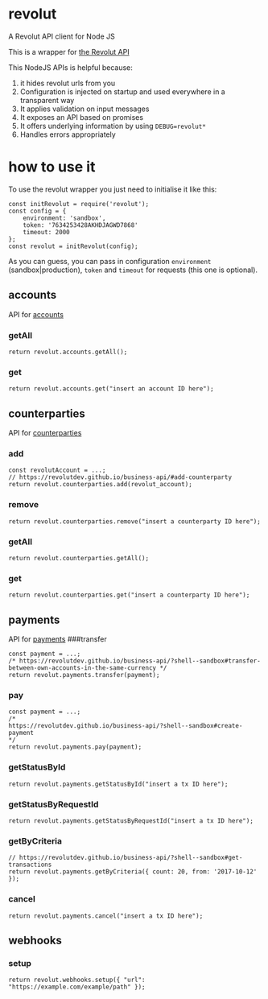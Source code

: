 # revolut
A Revolut API client for Node JS

This is a wrapper for [the Revolut API](https://revolutdev.github.io/business-api/#introduction)

This NodeJS APIs is helpful because:

1. it hides revolut urls from you 
2. Configuration is injected on startup and used everywhere in a transparent way
3. It applies validation on input messages
4. It exposes an API based on promises
5. It offers underlying information by using `DEBUG=revolut*`
6. Handles errors appropriately

# how to use it
To use the revolut wrapper you just need to initialise it like this:

```
const initRevolut = require('revolut');
const config = {
    environment: 'sandbox',
    token: '7634253428AKHDJAGWD7868' 
    timeout: 2000
};
const revolut = initRevolut(config);
```

As you can guess, you can pass in configuration `environment` (sandbox|production), `token` and `timeout` for requests (this one is optional).

## accounts
API for [accounts](https://revolutdev.github.io/business-api/?shell--sandbox#accounts)

### getAll
```
return revolut.accounts.getAll();
```

### get
```
return revolut.accounts.get("insert an account ID here");
```

## counterparties
API for [counterparties](https://revolutdev.github.io/business-api/?shell--sandbox#counterparties)

### add
```
const revolutAccount = ...; 
// https://revolutdev.github.io/business-api/#add-counterparty
return revolut.counterparties.add(revolut_account);
```

### remove
```
return revolut.counterparties.remove("insert a counterparty ID here");
```

### getAll
```
return revolut.counterparties.getAll();
```

### get
```
return revolut.counterparties.get("insert a counterparty ID here");
```

## payments
API for [payments](https://revolutdev.github.io/business-api/?shell--sandbox#payments)
###transfer
```
const payment = ...;
/* https://revolutdev.github.io/business-api/?shell--sandbox#transfer-between-own-accounts-in-the-same-currency */
return revolut.payments.transfer(payment);
```

### pay
```
const payment = ...;
/*
https://revolutdev.github.io/business-api/?shell--sandbox#create-payment
*/
return revolut.payments.pay(payment);
```

### getStatusById
```
return revolut.payments.getStatusById("insert a tx ID here");
```

### getStatusByRequestId
```
return revolut.payments.getStatusByRequestId("insert a tx ID here");
```

### getByCriteria
```
// https://revolutdev.github.io/business-api/?shell--sandbox#get-transactions
return revolut.payments.getByCriteria({ count: 20, from: '2017-10-12' });
```

### cancel
```
return revolut.payments.cancel("insert a tx ID here");
```

## webhooks
### setup
```
return revolut.webhooks.setup({ "url": "https://example.com/example/path" });
```